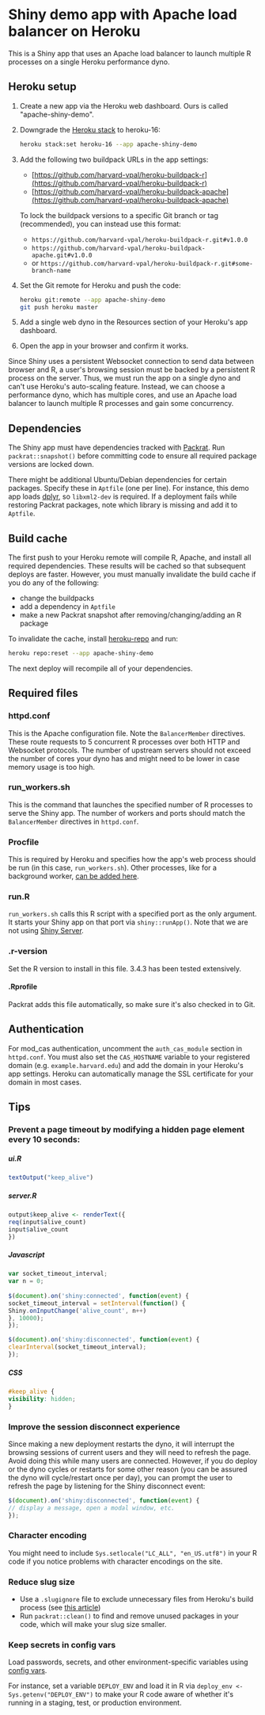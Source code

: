 # Shiny demo app with Apache load balancer on Heroku

This is a Shiny app that uses an Apache load balancer to launch multiple R processes on a single Heroku performance dyno.

## Heroku setup

1. Create a new app via the Heroku web dashboard. Ours is called "apache-shiny-demo".
2. Downgrade the [Heroku stack](https://devcenter.heroku.com/articles/stack) to heroku-16:
         
	```bash
   heroku stack:set heroku-16 --app apache-shiny-demo
   ```

3. Add the following two buildpack URLs in the app settings:
	* [https://github.com/harvard-vpal/heroku-buildpack-r](https://github.com/harvard-vpal/heroku-buildpack-r)
	* [https://github.com/harvard-vpal/heroku-buildpack-apache](https://github.com/harvard-vpal/heroku-buildpack-apache)

   To lock the buildpack versions to a specific Git branch or tag (recommended), you can instead use this format:
 
   * `https://github.com/harvard-vpal/heroku-buildpack-r.git#v1.0.0`
   * `https://github.com/harvard-vpal/heroku-buildpack-apache.git#v1.0.0`
   * or `https://github.com/harvard-vpal/heroku-buildpack-r.git#some-branch-name`

4. Set the Git remote for Heroku and push the code:

   ```bash
   heroku git:remote --app apache-shiny-demo
   git push heroku master
   ```
5. Add a single web dyno in the Resources section of your Heroku's app dashboard.

6. Open the app in your browser and confirm it works.

Since Shiny uses a persistent Websocket connection to send data between browser and R, a user's browsing session must be backed by a persistent R process on the server. Thus, we must run the app on a single dyno and can't use Heroku's auto-scaling feature. Instead, we can choose a performance dyno, which has multiple cores, and use an Apache load balancer to launch multiple R processes and gain some concurrency.

## Dependencies

The Shiny app must have dependencies tracked with [Packrat](https://rstudio.github.io/packrat). Run `packrat::snapshot()` before committing code to ensure all required package versions are locked down.

There might be additional Ubuntu/Debian dependencies for certain packages. Specify these in `Aptfile` (one per line). For instance, this demo app loads [dplyr](https://github.com/tidyverse/dplyr/), so `libxml2-dev` is required. If a deployment fails while restoring Packrat packages, note which library is missing and add it to `Aptfile`.

## Build cache

The first push to your Heroku remote will compile R, Apache, and install all required dependencies. These results will be cached so that subsequent deploys are faster. However, you must manually invalidate the build cache if you do any of the following:

* change the buildpacks
* add a dependency in `Aptfile`
* make a new Packrat snapshot after removing/changing/adding an R package

To invalidate the cache, install [heroku-repo](https://github.com/heroku/heroku-repo) and run:

```bash
heroku repo:reset --app apache-shiny-demo
```

The next deploy will recompile all of your dependencies.

## Required files

### httpd.conf

This is the Apache configuration file. Note the `BalancerMember` directives. These route requests to 5 concurrent R processes over both HTTP and Websocket protocols. The number of upstream servers should not exceed the number of cores your dyno has and might need to be lower in case memory usage is too high.

### run_workers.sh

This is the command that launches the specified number of R processes to serve the Shiny app. The number of workers and ports should match the `BalancerMember` directives in `httpd.conf`.

### Procfile

This is required by Heroku and specifies how the app's web process should be run (in this case, `run_workers.sh`). Other processes, like for a background worker, [can be added here](https://devcenter.heroku.com/articles/procfile).

### run.R

`run_workers.sh` calls this R script with a specified port as the only argument. It starts your Shiny app on that port via `shiny::runApp()`. Note that we are not using [Shiny Server](https://www.rstudio.com/products/shiny/shiny-server/).

### .r-version

Set the R version to install in this file. 3.4.3 has been tested extensively.

#### .Rprofile

Packrat adds this file automatically, so make sure it's also checked in to Git.

## Authentication

For mod_cas authentication, uncomment the `auth_cas_module` section in `httpd.conf`. You must also set the `CAS_HOSTNAME` variable to your registered domain (e.g. `example.harvard.edu`) and add the domain in your Heroku's app settings. Heroku can automatically manage the SSL certificate for your domain in most cases.

## Tips

### Prevent a page timeout by modifying a hidden page element every 10 seconds:

##### ui.R
```r
textOutput("keep_alive")
```
	
##### server.R
```r
output$keep_alive <- renderText({
req(input$alive_count)
input$alive_count
})
```

##### Javascript
```javascript
var socket_timeout_interval;
var n = 0;
	
$(document).on('shiny:connected', function(event) {
socket_timeout_interval = setInterval(function() {
Shiny.onInputChange('alive_count', n++)
}, 10000);
});

$(document).on('shiny:disconnected', function(event) {
clearInterval(socket_timeout_interval);
});
```
	
##### CSS
```css
#keep_alive {
visibility: hidden;
}
```

### Improve the session disconnect experience

Since making a new deployment restarts the dyno, it will interrupt the browsing sessions of current users and they will need to refresh the page. Avoid doing this while many users are connected. However, if you do deploy or the dyno cycles or restarts for some other reason (you can be assured the dyno will cycle/restart once per day), you can prompt the user to refresh the page by listening for the Shiny disconnect event:
	
```javascript
$(document).on('shiny:disconnected', function(event) {
// display a message, open a modal window, etc.
});
```

### Character encoding

You might need to include `Sys.setlocale("LC_ALL", "en_US.utf8")` in your R code if you notice problems with character encodings on the site.

### Reduce slug size
* Use a `.slugignore` file to exclude unnecessary files from Heroku's build process (see [this article](https://devcenter.heroku.com/articles/slug-compiler#ignoring-files-with-slugignore))
* Run `packrat::clean()` to find and remove unused packages in your code, which will make your slug size smaller.

### Keep secrets in config vars

Load passwords, secrets, and other environment-specific variables using [config vars](https://devcenter.heroku.com/articles/config-vars).

For instance, set a variable `DEPLOY_ENV` and load it in R via `deploy_env <- Sys.getenv("DEPLOY_ENV")` to make your R code aware of whether it's running in a staging, test, or production environment.
